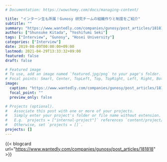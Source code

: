 ```yaml
---
# Documentation: https://wowchemy.com/docs/managing-content/

title: "インターン生も所属！Gunosy 研究チームの組織作りと制度をご紹介"
subtitle: ""
summary: "https://www.wantedly.com/companies/gunosy/post_articles/181818"
authors: ["Shunsuke Kitada", "Yoshifumi Seki"]
tags: ["Interview", "Gunosy", "Hosei University"]
categories: ["Interview"]
date: 2019-08-09T00:00:00+09:00
lastmod: 2021-04-29T13:33:32+09:00
featured: false
draft: false

# Featured image
# To use, add an image named `featured.jpg/png` to your page's folder.
# Focal points: Smart, Center, TopLeft, Top, TopRight, Left, Right, BottomLeft, Bottom, BottomRight.
image:
  caption: "https://www.wantedly.com/companies/gunosy/post_articles/181818"
  focal_point: ""
  preview_only: false

# Projects (optional).
#   Associate this post with one or more of your projects.
#   Simply enter your project's folder or file name without extension.
#   E.g. `projects = ["internal-project"]` references `content/project/deep-learning/index.md`.
#   Otherwise, set `projects = []`.
projects: []
---
```


{{< blogcard url="https://www.wantedly.com/companies/gunosy/post_articles/181818" >}}
